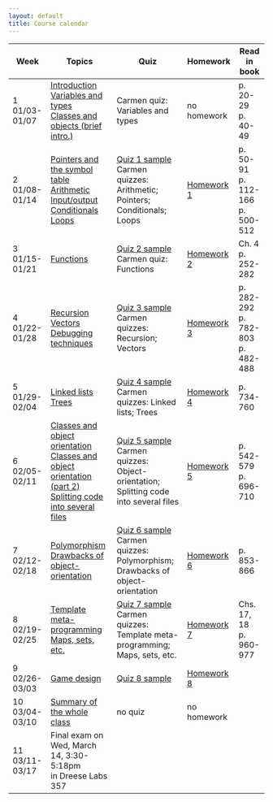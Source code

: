 ```yaml
---
layout: default
title: Course calendar
---
```


<table>
<thead>
  <tr>
    <th>Week</th>
    <th>Topics</th>
    <th>Quiz</th>
    <th>Homework</th>
    <th>Read in book</th>
  </tr>
</thead>
<tbody>
  <tr>
    <td>1<br/>01/03-01/07</td>
    <td>   
      <a href="/lecture/introduction.html">Introduction</a>
      <br/>
      <a href="/lecture/variables-and-types.html">Variables and types</a>
      <br/>
      <a href="/lecture/classes-and-objects-brief.html">Classes and objects (brief intro.)</a>
    </td>
    <td>Carmen quiz: Variables and types</td>
    <td>no homework</td>
    <td>
      <div class="nowrap">
        p. 20-29
        <br/>
        p. 40-49
      </div>
    </td>
  </tr>
  <tr>
    <td>2<br/>01/08-01/14</td>
    <td>
      <a href="/lecture/pointers-symbol-table.html">Pointers and the symbol table</a>
      <br/>
      <a href="/lecture/arithmetic.html">Arithmetic</a>
      <br/>
      <a href="/lecture/input-output.html">Input/output</a>
      <br/>
      <a href="/lecture/conditionals.html">Conditionals</a>
      <br/>
      <a href="/lecture/loops.html">Loops</a>
    </td>
    <td>
      <a href="/quiz/quiz-1-sample.html">Quiz 1 sample</a>
      <br/>
      Carmen quizzes: Arithmetic; Pointers; Conditionals; Loops
    </td>
    <td>
      <a href="/homework/homework-1.html">Homework 1</a>
    </td>
    <td>
      <div class="nowrap">
        p. 50-91
        <br/>
        p. 112-166
        <br/>
        p. 500-512
      </div>
    </td>
  </tr>
  <tr>
    <td>3<br/>01/15-01/21</td>
    <td>
      <a href="/lecture/functions.html">Functions</a>
    </td>
    <td>
      <a href="/quiz/quiz-2-sample.html">Quiz 2 sample</a>
      <br/>
      Carmen quiz: Functions
    </td>
    <td>
      <a href="/homework/homework-2.html">Homework 2</a>
    </td>
    <td>
      <div class="nowrap">
        Ch. 4
        <br/>
        p. 252-282
      </div>
    </td>
  </tr>
  <tr>
    <td>4<br/>01/22-01/28</td>
    <td>
      <a href="/lecture/recursion.html">Recursion</a>
      <br/>
      <a href="/lecture/vectors.html">Vectors</a>
      <br/>
      <a href="/lecture/debugging.html">Debugging techniques</a>
    </td>
    <td>
      <a href="/quiz/quiz-3-sample.html">Quiz 3 sample</a>
      <br/>
      Carmen quizzes: Recursion; Vectors
    </td>
    <td>
      <a href="/homework/homework-3.html">Homework 3</a>
    </td>
    <td>
      <div class="nowrap">
        p. 282-292
        <br/>
        p. 782-803
        <br/>
        p. 482-488
      </div>
    </td>
  </tr>
  <tr>
    <td>5<br/>01/29-02/04</td>
    <td>
      <a href="/lecture/linked-lists.html">Linked lists</a>
      <br/>
      <a href="/lecture/trees.html">Trees</a>
    </td>
    <td>
      <a href="/quiz/quiz-4-sample.html">Quiz 4 sample</a>
      <br/>
      Carmen quizzes: Linked lists; Trees
    </td>
    <td>
      <a href="/homework/homework-4.html">Homework 4</a>
    </td>
    <td>
      <div class="nowrap">
        p. 734-760
      </div>
    </td>
  </tr>
  <tr>
    <td>6<br/>02/05-02/11</td>
    <td>
      <a href="/lecture/classes-and-object-orientation.html">Classes and object orientation</a>
      <br/>
      <a href="/lecture/classes-and-object-orientation-2.html">Classes and object orientation (part 2)</a>
      <br/>
      <a href="/lecture/splitting-code.html">Splitting code into several files</a>
    </td>
    <td>
      <a href="/quiz/quiz-5-sample.html">Quiz 5 sample</a>
      <br/>
      Carmen quizzes: Object-orientation; Splitting code into several files
    </td>
    <td>
      <a href="/homework/homework-5.html">Homework 5</a>
    </td>
    <td>
      <div class="nowrap">
        p. 542-579
        <br/>
        p. 696-710
      </div>
    </td>
  </tr>
  <tr>
    <td>7<br/>02/12-02/18</td>
    <td>
      <a href="/lecture/polymorphism.html">Polymorphism</a>
      <br/>
      <a href="/lecture/drawbacks-of-object-orientation.html">Drawbacks of object-orientation</a>
      <br/>
    </td>
    <td>
      <a href="/quiz/quiz-6-sample.html">Quiz 6 sample</a>
      <br/>
      Carmen quizzes: Polymorphism; Drawbacks of object-orientation
    </td>
    <td>
      <a href="/homework/homework-6.html">Homework 6</a>
    </td>
    <td>
      <div class="nowrap">
        p. 853-866
      </div>
    </td>
  </tr>
  <tr>
    <td>8<br/>02/19-02/25</td>
    <td>
      <a href="/lecture/template-metaprogramming.html">Template meta-programming</a>
      <br/>
      <a href="/lecture/maps-sets-etc.html">Maps, sets, etc.</a>
    </td>
    <td>
      <a href="/quiz/quiz-7-sample.html">Quiz 7 sample</a>
      <br/>
      Carmen quizzes: Template meta-programming; Maps, sets, etc.
    </td>
    <td>
      <a href="/homework/homework-7.html">Homework 7</a>
    </td>
    <td>
      Chs. 17, 18
      <br/>
      p. 960-977
    </td>
  </tr>
  <tr>
    <td>9<br/>02/26-03/03</td>
    <td>
      <a href="/lecture/game-design.html">Game design</a>
    </td>
    <td>
      <a href="/quiz/quiz-8-sample.html">Quiz 8 sample</a>
    </td>
    <td>
      <a href="/homework/homework-8.html">Homework 8</a>
    </td>
    <td></td>
  </tr>
  <tr>
    <td>10<br/>03/04-03/10</td>
    <td>
      <a href="/lecture/summary.html">Summary of the whole class</a>
    </td>
    <td>no quiz</td>
    <td>no homework</td>
    <td></td>
  </tr>
  <tr>
    <td>11<br/>03/11-03/17</td>
    <td>
      Final exam on Wed, March 14, 3:30-5:18pm
      <br/>
      in Dreese Labs 357
    </td>
    <td></td>
    <td></td>
    <td></td>
  </tr>
</tbody>
</table>
